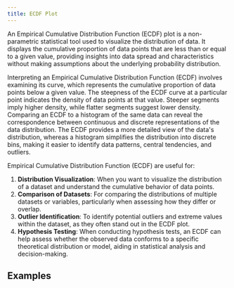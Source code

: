 ```yaml
---
title: ECDF Plot
---
```


An Empirical Cumulative Distribution Function (ECDF) plot is a non-parametric statistical tool used to visualize the distribution of data. It displays the cumulative proportion of data points that are less than or equal to a given value, providing insights into data spread and characteristics without making assumptions about the underlying probability distribution.

Interpreting an Empirical Cumulative Distribution Function (ECDF) involves examining its curve, which represents the cumulative proportion of data points below a given value. The steepness of the ECDF curve at a particular point indicates the density of data points at that value. Steeper segments imply higher density, while flatter segments suggest lower density. Comparing an ECDF to a histogram of the same data can reveal the correspondence between continuous and discrete representations of the data distribution. The ECDF provides a more detailed view of the data's distribution, whereas a histogram simplifies the distribution into discrete bins, making it easier to identify data patterns, central tendencies, and outliers.

Empirical Cumulative Distribution Function (ECDF) are useful for:

1. **Distribution Visualization**: When you want to visualize the distribution of a dataset and understand the cumulative behavior of data points.
2. **Comparison of Datasets**: For comparing the distributions of multiple datasets or variables, particularly when assessing how they differ or overlap.
3. **Outlier Identification**: To identify potential outliers and extreme values within the dataset, as they often stand out in the ECDF plot.
4. **Hypothesis Testing**: When conducting hypothesis tests, an ECDF can help assess whether the observed data conforms to a specific theoretical distribution or model, aiding in statistical analysis and decision-making.

## Examples
